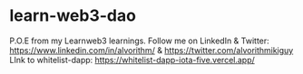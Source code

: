 # learn-web3-dao
P.O.E from my Learnweb3 learnings.  Follow me on LinkedIn &amp; Twitter: https://www.linkedin.com/in/alvorithm/ &amp; https://twitter.com/alvorithmikiguy
LInk to whitelist-dapp: https://whitelist-dapp-iota-five.vercel.app/
